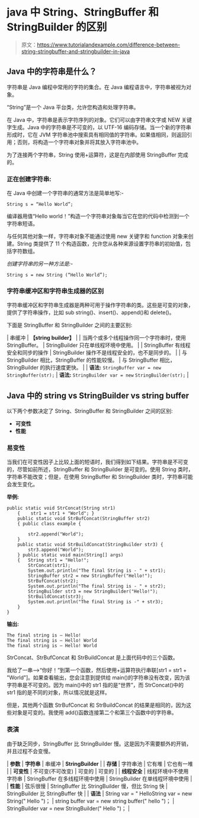 # java 中 String、StringBuffer 和 StringBuilder 的区别

> 原文：<https://www.tutorialandexample.com/difference-between-string-stringbuffer-and-stringbuilder-in-java>

## Java 中的字符串是什么？

字符串是 Java 编程中常用的字符的集合。在 Java 编程语言中，字符串被视为对象。

“String”是一个 Java 平台类，允许您构造和处理字符串。

在 Java 中，字符串是表示字符序列的对象。它们可以由字符串文字或 NEW 关键字生成。Java 中的字符串是不可变的，以 UTF-16 编码存储。当一个新的字符串形成时，它在 JVM 字符串池中搜索具有相同值的字符串。如果值相同，则返回引用；否则，将构造一个字符串对象并将其放入字符串池中。

为了连接两个字符串，String 使用+运算符，这是在内部使用 StringBuffer 完成的。

### 正在创建字符串:

在 Java 中创建一个字符串的通常方法是简单地写:-

```
String s = “Hello World”;
```

编译器用值“Hello world！”构造一个字符串对象每当它在您的代码中检测到一个字符串短语。

与任何其他对象一样，字符串对象不能通过使用 new 关键字和 function 对象来创建。String 类提供了 11 个构造函数，允许您从各种来源设置字符串的初始值，包括字符数组。

*创建字符串的另一种方法是:-*

```
String s = new String (“Hello World”);
```

### 字符串缓冲区和字符串生成器的区别

字符串缓冲区和字符串生成器是两种可用于操作字符串的类。这些是可变的对象，提供了字符串操作，比如 sub string()、insert()、append()和 delete()。

下面是 StringBuffer 和 StringBuilder 之间的主要区别:



| 串缓冲 | **【string builder】** |
| 当两个或多个线程操作同一个字符串时，使用 StringBuffer。 | StringBuilder 只在单线程环境中使用。 |
| StringBuffer 有线程安全和同步的操作 | StringBuilder 操作不是线程安全的，也不是同步的。 |
| 与 StringBuilder 相比，StringBuffer 的性能较慢。 | 与 StringBuffer 相比，StringBuilder 的执行速度更快。 |
| **语法:** `StringBuffer var = new` `StringBuffer(str);` | **语法:** `StringBuilder var = new` `StringBuilder(str);` |



## Java 中的 string vs StringBuilder vs string buffer

以下两个参数决定了 String、StringBuffer 和 StringBuilder 之间的区别:

*   **可变性**
*   **性能**

### 易变性

当我们在可变性因子上比较上面的短语时，我们得到如下结果。字符串是不可变的，尽管如前所述，StringBuffer 和 StringBuilder 是可变的。使用 String 类时，字符串不能改变；但是，在使用 StringBuffer 和 StringBuilder 类时，字符串可能会发生变化。

**举例:**

```
public static void StrConcat(String str1) 
    {    str1 = str1 + "World"; } 
    public static void StrBufConcat(StringBuffer str2) 
    { public class example {

        str2.append("World"); 
    } 
    public static void StrBuildConcat(StringBuilder str3) { 
        str3.append("World"); 
    } public static void main(String[] args) 
    {   String str1 = "Hello!"; 
        StrConcat(str1); 
        System.out.println("The final String is - " + str1); 
        StringBuffer str2 = new StringBuffer("Hello!"); 
        StrBufConcat(str2); 
        System.out.println("The final String is - " + str2); 
        StringBuilder str3 = new StringBuilder("Hello!"); 
        StrBuildConcat(str3);
        System.out.println("The final String is -" + str3); 
    } 
} 
```

**输出:**

```
The final string is – Hello!
The final string is – Hello! World
The final string is – Hello! World 
```

StrConcat、StrBufConcat 和 StrBuildConcat 是上面代码中的三个函数。

我给了一串-->“你好！”到第一个函数，然后使用+运算符执行串联[str1 = str1 + "World"]。如果查看输出，您会注意到提供给 main()的字符串没有改变，因为该字符串是不可变的。因为 main()中的 str1 指的是“世界”，而 StrConcat()中的 str1 指的是不同的对象，所以情况就是这样。

但是，其他两个函数 StrBufConcat 和 StrBuildConcat 的结果是相同的，因为这些对象是可变的。我使用 add()函数连接第二个和第三个函数中的字符串。

### 表演

由于缺乏同步，StringBuffer 比 StringBuilder 慢。这是因为不需要额外的开销，并且过程不会变慢。



| **参数** | **字符串** | 串缓冲 | **StringBuilder** |
| **存储** | 字符串池 | 它有堆 | 它也有一堆 |
| **可变性** | 不可变(不可改变) | 可变的 | 可变的 |
| **线程安全** | 线程环境中不使用字符串 | StringBuffer 在多线程环境中使用 | StringBuilder 在单线程环境中使用 |
| **性能** | 弦乐很慢 | StringBuffer 比 StringBuilder 慢，但比 String 快 | StringBuilder 比 StringBuffer 快 |
| **语法** | String var = " HelloString var = new String(" Hello ")； | string buffer var = new string buffer(" hello ")； | StringBuilder var = new StringBuilder(" Hello ")； |

